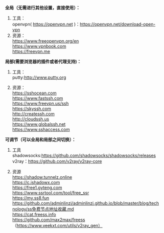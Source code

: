 **全局（无需进行其他设置，直接使用）：**
1. 工具：<br>
 openvpn( https://openvpn.net )：https://openvpn.net/download-open-vpn
2. 资源：<br>
https://www.freeopenvpn.org/en<br>
https://www.vpnbook.com<br>
https://freevpn.me<br>


**局部(需要浏览器的插件或者代理支持)：**
1. 工具：<br>
putty:http://www.putty.org<br>

2. 资源：<br>
https://sshocean.com<br>
https://www.fastssh.com<br>
https://www.freevpn.us/ssh<br>
https://skyssh.com<br>
http://createssh.com<br>
http://cloudssh.us<br>
https://www.globalssh.net<br>
https://www.sshaccess.com<br>

**可调节（可以全局和局部之间切换）：**
1. 工具<br>
shadowsocks:https://github.com/shadowsocks/shadowsocks/releases<br>
v2ray：https://github.com/v2ray/v2ray-core<br>

2. 资源<br>
https://shadow.tunnelz.online<br>
https://c.ishadowx.com<br>
https://free1.gyteng.com<br>
https://www.ssrtool.com/tool/free_ssr<br>
https://my.ss8.fun<br>
https://github.com/adminlinzi/adminlinzi.github.io/blob/master/blog/technology/ss免费节点地址收藏.md <br>
https://cat.freess.info<br>
https://github.com/max2max/freess （https://www.veekxt.com/utils/v2ray_gen）<br>
